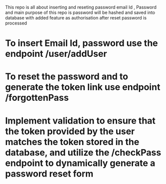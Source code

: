 This repo is all about inserting and reseting password email Id , Password and main purpose of this repo is  password will be hashed and saved into database with added feature as authorisation after reset password is processed


# To insert Email Id, password use the endpoint /user/addUser


# To reset the password and to generate the token link use endpoint /forgottenPass

# Implement validation to ensure that the token provided by the user matches the token stored in the database, and utilize the /checkPass endpoint to dynamically generate a password reset form

